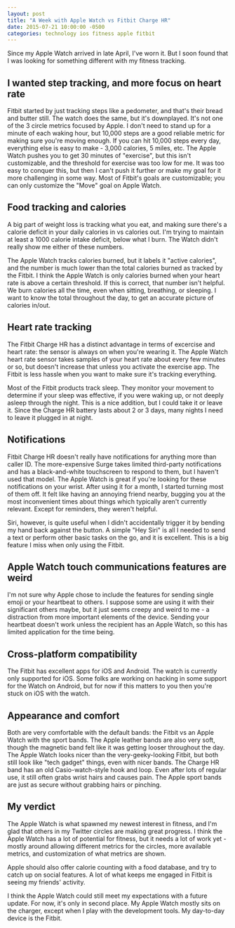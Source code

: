 ```yaml
---
layout: post
title: "A Week with Apple Watch vs Fitbit Charge HR"
date: 2015-07-21 10:00:00 -0500
categories: technology ios fitness apple fitbit
---
```


Since my Apple Watch arrived in late April, I've worn it. But I soon found that I was looking for something different with my fitness tracking.

## I wanted step tracking, and more focus on heart rate

Fitbit started by just tracking steps like a pedometer, and that's their bread and butter still. The watch does the same, but it's downplayed. It's not one of the 3 circle metrics focused by Apple. I don't need to stand up for a minute of each waking hour, but 10,000 steps are a good reliable metric for making sure you're moving enough. If you can hit 10,000 steps every day, everything else is easy to make - 3,000 calories, 5 miles, etc. The Apple Watch pushes you to get 30 minutes of "exercise", but this isn't customizable, and the threshold for exercise was too low for me. It was too easy to conquer this, but then I can't push it further or make my goal for it more challenging in some way. Most of Fitbit's goals are customizable; you can only customize the "Move" goal on Apple Watch.

## Food tracking and calories

A big part of weight loss is tracking what you eat, and making sure there's a calorie deficit in your daily calories in vs calories out. I'm trying to maintain at least a 1000 calorie intake deficit, below what I burn. The Watch didn't really show me either of these numbers.

The Apple Watch tracks calories burned, but it labels it "active calories", and the number is much lower than the total calories burned as tracked by the Fitbit. I think the Apple Watch is only calories burned when your heart rate is above a certain threshold. If this is correct, that number isn't helpful. We burn calories all the time, even when sitting, breathing, or sleeping. I want to know the total throughout the day, to get an accurate picture of calories in/out.

## Heart rate tracking

The Fitbit Charge HR has a distinct advantage in terms of excercise and heart rate: the sensor is always on when you're wearing it. The Apple Watch heart rate sensor takes samples of your heart rate about every few minutes or so, but doesn't increase that unless you activate the exercise app. The Fitbit is less hassle when you want to make sure it's tracking everything.

Most of the Fitbit products track sleep. They monitor your movement to determine if your sleep was effective, if you were waking up, or not deeply asleep through the night. This is a nice addition, but I could take it or leave it. Since the Charge HR battery lasts about 2 or 3 days, many nights I need to leave it plugged in at night.

## Notifications

Fitbit Charge HR doesn't really have notifications for anything more than caller ID. The more-expensive Surge takes limited third-party notifications and has a black-and-white touchscreen to respond to them, but I haven't used that model. The Apple Watch is great if you're looking for these notifications on your wrist. After using it for a month, I started turning most of them off. It felt like having an annoying friend nearby, bugging you at the most inconvenient times about things which typically aren't currently relevant. Except for reminders, they weren't helpful.

Siri, however, is quite useful when I didn't accidentally trigger it by bending my hand back against the button. A simple "Hey Siri" is all I needed to send a text or perform other basic tasks on the go, and it is excellent. This is a big feature I miss when only using the Fitbit.

## Apple Watch touch communications features are weird

I'm not sure why Apple chose to include the features for sending single emoji or your heartbeat to others. I suppose some are using it with their significant others maybe, but it just seems creepy and weird to me - a distraction from more important elements of the device. Sending your heartbeat doesn't work unless the recipient has an Apple Watch, so this has limited application for the time being.

## Cross-platform compatibility

The Fitbit has excellent apps for iOS and Android. The watch is currently only supported for iOS. Some folks are working on hacking in some support for the Watch on Android, but for now if this matters to you then you're stuck on iOS with the watch.

## Appearance and comfort

Both are very comfortable with the default bands: the Fitbit vs an Apple Watch with the sport bands. The Apple leather bands are also very soft, though the magnetic band felt like it was getting looser throughout the day. The Apple Watch looks nicer than the very-geeky-looking Fitbit, but both still look like "tech gadget" things, even with nicer bands. The Charge HR band has an old Casio-watch-style hook and loop. Even after lots of regular use, it still often grabs wrist hairs and causes pain. The Apple sport bands are just as secure without grabbing hairs or pinching.

## My verdict

The Apple Watch is what spawned my newest interest in fitness, and I'm glad that others in my Twitter circles are making great progress. I think the Apple Watch has a lot of potential for fitness, but it needs a lot of work yet - mostly around allowing different metrics for the circles, more available metrics, and customization of what metrics are shown.

Apple should also offer calorie counting with a food database, and try to catch up on social features. A lot of what keeps me engaged in Fitbit is seeing my friends' activity.

I think the Apple Watch could still meet my expectations with a future update. For now, it's only in second place. My Apple Watch mostly sits on the charger, except when I play with the development tools. My day-to-day device is the Fitbit.